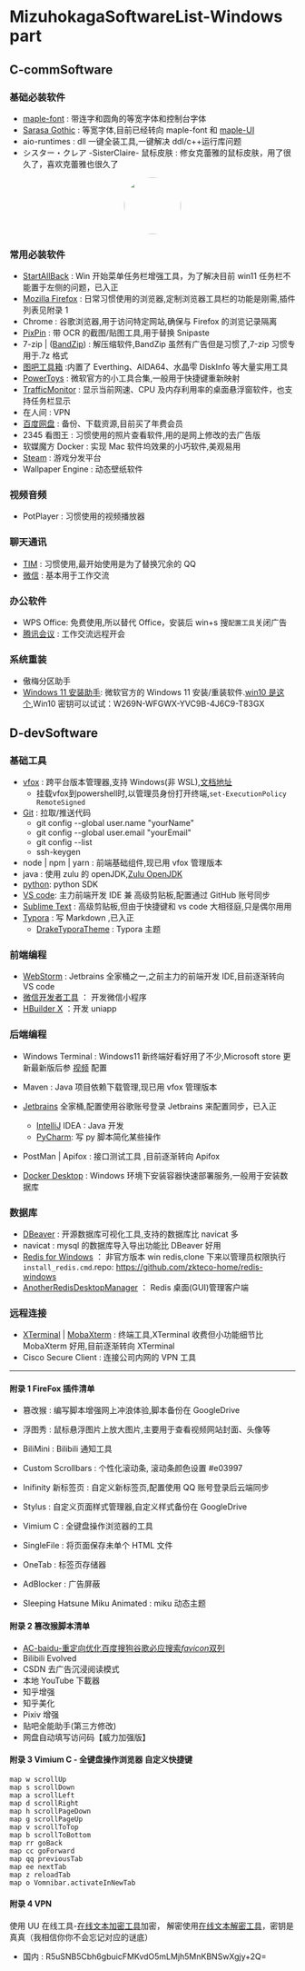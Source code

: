 # MizuhokagaSoftwareList-Windows part

## C-commSoftware

### 基础必装软件

- [maple-font](https://github.com/subframe7536/maple-font) : 带连字和圆角的等宽字体和控制台字体
- [Sarasa Gothic](https://github.com/be5invis/Sarasa-Gothic) : 等宽字体,目前已经转向 maple-font 和 [maple-UI](https://github.com/subframe7536/maple-font/blob/other-resources/cn-resource/maple-ui/Maple%20UI.ttf)
- aio-runtimes : dll 一键全装工具,一键解决 ddl/c++运行库问题
- シスター・クレア -SisterClaire- 鼠标皮肤 : 修女克蕾雅的鼠标皮肤，用了很久了，喜欢克蕾雅也很久了

<div style="text-align: center;">
  <div style="border-radius: 50%; overflow: hidden; width: 100px; height: 100px; display: inline-block;">
    <img src="https://yt3.googleusercontent.com/ytc/AIdro_kuGBdAOZWF4REr8TTdcocOy65d69x50g2a2bowJ1hX5mM=s160-c-k-c0x00ffffff-no-rj" style="width: 100%; height: 100%;" />
  </div>
</div>

### 常用必装软件

- [StartAllBack](https://lizhi.shop/site/products/id/233) : Win 开始菜单任务栏增强工具，为了解决目前 win11 任务栏不能置于左侧的问题，已入正
- [Mozilla Firefox](https://www.mozilla.org/en-US/firefox/all/#product-desktop-release) : 日常习惯使用的浏览器,定制浏览器工具栏的功能是刚需,插件列表见附录 1
- Chrome : 谷歌浏览器,用于访问特定网站,确保与 Firefox 的浏览记录隔离
- [PixPin](https://pixpinapp.com/) : 带 OCR 的截图/贴图工具,用于替换 Snipaste
- 7-zip | ([BandZip](https://www.bandisoft.com/bandizip/)) : 解压缩软件,BandZip 虽然有广告但是习惯了,7-zip 习惯专用于.7z 格式
- [图吧工具箱](https://www.tbtool.cn/) :内置了 Everthing、AIDA64、水晶雫 DiskInfo 等大量实用工具
- [PowerToys](https://github.com/microsoft/PowerToys/) : 微软官方的小工具合集,一般用于快捷键重新映射
- [TrafficMonitor](https://github.com/zhongyang219/TrafficMonitor) : 显示当前网速、CPU 及内存利用率的桌面悬浮窗软件，也支持任务栏显示
- 在人间 : VPN
- [百度网盘](https://pan.baidu.com/) : 备份、下载资源,目前买了年费会员
- 2345 看图王 : 习惯使用的照片查看软件,用的是网上修改的去广告版
- 软媒魔方 Docker : 实现 Mac 软件坞效果的小巧软件,美观易用
- [Steam](https://store.steampowered.com/) : 游戏分发平台
- Wallpaper Engine : 动态壁纸软件

### 视频音频

- PotPlayer : 习惯使用的视频播放器

### 聊天通讯

- [TIM](https://office.qq.com/) : 习惯使用,最开始使用是为了替换冗余的 QQ
- [微信](https://weixin.qq.com/) : 基本用于工作交流

### 办公软件

- WPS Office: 免费使用,所以替代 Office，安装后 win+s 搜`配置工具`关闭广告
- [腾讯会议](https://meeting.tencent.com/) : 工作交流远程开会

### 系统重装

- 傲梅分区助手
- [Windows 11 安装助手](https://www.microsoft.com/zh-cn/software-download/windows11/): 微软官方的 Windows 11 安装/重装软件.[win10 是这个](https://www.microsoft.com/zh-cn/software-download/windows10%20),Win10 密钥可以试试：W269N-WFGWX-YVC9B-4J6C9-T83GX

## D-devSoftware

### 基础工具

- [vfox](https://github.com/version-fox/vfox) : 跨平台版本管理器,支持 Windows(非 WSL),[文档地址](https://vfox.lhan.me/zh-hans/guides/quick-start.html)
  - 挂载vfox到powershell时,以管理员身份打开终端,`set-ExecutionPolicy RemoteSigned`
- [Git](https://www.git-scm.com/) : 拉取/推送代码
  - git config --global user.name "yourName"
  - git config --global user.email "yourEmail"
  - git config --list
  - ssh-keygen
- node | npm | yarn : 前端基础组件,现已用 vfox 管理版本
- java : 使用 zulu 的 openJDK,[Zulu OpenJDK](https://www.azul.com/downloads/#zulu)
- [python](https://www.python.org/): python SDK
- [VS code](https://code.visualstudio.com/): 主力前端开发 IDE 兼 高级剪贴板,配置通过 GitHub 账号同步
- [Sublime Text](https://www.sublimetext.com/) : 高级剪贴板,但由于快捷键和 vs code 大相径庭,只是偶尔用用
- [Typora](https://typora.io/) : 写 Markdown ,已入正
  - [DrakeTyporaTheme](https://github.com/liangjingkanji/DrakeTyporaTheme) : Typora 主题

### 前端编程

- [WebStorm](https://www.jetbrains.com/webstorm/) : Jetbrains 全家桶之一,之前主力的前端开发 IDE,目前逐渐转向 VS code
- [微信开发者工具](https://developers.weixin.qq.com/miniprogram/dev/devtools/download.html) ： 开发微信小程序
- [HBuilder X](https://www.dcloud.io/hbuilderx.html) ：开发 uniapp

### 后端编程

- Windows Terminal : Windows11 新终端好看好用了不少,Microsoft store 更新最新版后参 [视频](https://www.bilibili.com/video/BV1Ae411v798/) 配置

- Maven : Java 项目依赖下载管理,现已用 vfox 管理版本

- [Jetbrains](https://www.jetbrains.com/) 全家桶,配置使用谷歌账号登录 Jetbrains 来配置同步，已入正
  - [IntelliJ](https://www.jetbrains.com/idea/) IDEA : Java 开发
  - [PyCharm](https://www.jetbrains.com/pycharm/): 写 py 脚本简化某些操作
- PostMan | Apifox : 接口测试工具 ,目前逐渐转向 Apifox
- [Docker Desktop](https://www.docker.com/products/docker-desktop/) : Windows 环境下安装容器快速部署服务,一般用于安装数据库

### 数据库

- [DBeaver](https://dbeaver.io/download/) : 开源数据库可视化工具,支持的数据库比 navicat 多
- navicat : mysql 的数据库导入导出功能比 DBeaver 好用
- [Redis for Windows](https://github.com/zkteco-home/redis-windows) ： 非官方版本 win redis,clone 下来以管理员权限执行`install_redis.cmd`.repo: https://github.com/zkteco-home/redis-windows
- [AnotherRedisDesktopManager](https://github.com/qishibo/AnotherRedisDesktopManager) ： Redis 桌面(GUI)管理客户端

### 远程连接

- [XTerminal](https://terminal.icu/) | [MobaXterm](https://mobaxterm.mobatek.net/) : 终端工具,XTerminal 收费但小功能细节比 MobaXterm 好用,目前逐渐转向 XTerminal
- Cisco Secure Client : 连接公司内网的 VPN 工具

---

#### 附录 1 FireFox 插件清单

- 篡改猴 : 编写脚本增强网上冲浪体验,脚本备份在 GoogleDrive
- 浮图秀 : 鼠标悬浮图片上放大图片,主要用于查看视频网站封面、头像等
- BiliMini : Bilibili 通知工具
- Custom Scrollbars : 个性化滚动条, 滚动条颜色设置 #e03997
- Inifinity 新标签页 : 自定义新标签页,配置使用 QQ 账号登录后云端同步
- Stylus : 自定义页面样式管理器,自定义样式备份在 GoogleDrive
- Vimium C : 全键盘操作浏览器的工具
- SingleFile : 将页面保存未单个 HTML 文件
- OneTab : 标签页存储器
- AdBlocker : 广告屏蔽

- Sleeping Hatsune Miku Animated : miku 动态主题

#### 附录 2 篡改猴脚本清单

- [AC-baidu-重定向优化百度搜狗谷歌必应搜索*favicon*双列](https://greasyfork.org/zh-TW/scripts/14178-ac-baidu-%E9%87%8D%E5%AE%9A%E5%90%91%E4%BC%98%E5%8C%96%E7%99%BE%E5%BA%A6%E6%90%9C%E7%8B%97%E8%B0%B7%E6%AD%8C%E5%BF%85%E5%BA%94%E6%90%9C%E7%B4%A2-favicon-%E5%8F%8C%E5%88%97)
- Bilibili Evolved
- CSDN 去广告沉浸阅读模式
- 本地 YouTube 下載器
- 知乎增强
- 知乎美化
- Pixiv 增强
- 贴吧全能助手(第三方修改)
- 网盘自动填写访问码【威力加强版】

#### 附录 3 Vimium C - 全键盘操作浏览器 自定义快捷键

```base
map w scrollUp
map s scrollDown
map a scrollLeft
map d scrollRight
map h scrollPageDown
map g scrollPageUp
map v scrollToTop
map b scrollToBottom
map rr goBack
map cc goForward
map qq previousTab
map ee nextTab
map z reloadTab
map o Vomnibar.activateInNewTab
```

#### 附录 4 VPN

使用 UU 在线工具-[在线文本加密工具](https://uutool.cn/txt-encrypt/)加密，
解密使用[在线文本解密工具](https://uutool.cn/txt-decrypt/)，密钥是真真（我相信你你不会忘记对应的谜底）

- 国内 : R5uSNB5Cbh6gbuicFMKvdO5mLMjh5MnKBNSwXgjy+2Q=
